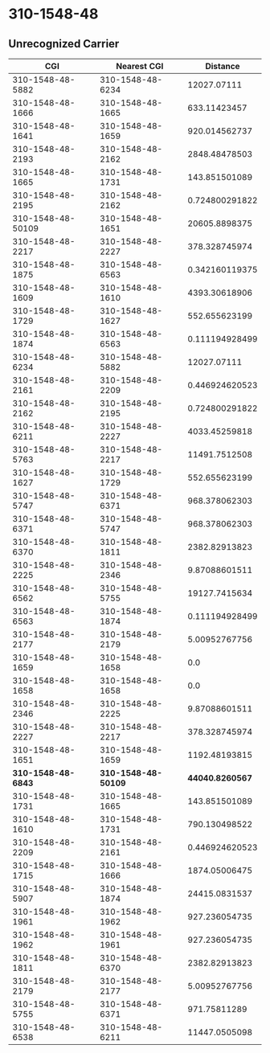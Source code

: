 # 310-1548-48
## Unrecognized Carrier


| CGI | Nearest CGI | Distance |
|-----|-------------|----------|
| 310-1548-48-5882 | 310-1548-48-6234 | 12027.07111 |
| 310-1548-48-1666 | 310-1548-48-1665 | 633.11423457 |
| 310-1548-48-1641 | 310-1548-48-1659 | 920.014562737 |
| 310-1548-48-2193 | 310-1548-48-2162 | 2848.48478503 |
| 310-1548-48-1665 | 310-1548-48-1731 | 143.851501089 |
| 310-1548-48-2195 | 310-1548-48-2162 | 0.724800291822 |
| 310-1548-48-50109 | 310-1548-48-1651 | 20605.8898375 |
| 310-1548-48-2217 | 310-1548-48-2227 | 378.328745974 |
| 310-1548-48-1875 | 310-1548-48-6563 | 0.342160119375 |
| 310-1548-48-1609 | 310-1548-48-1610 | 4393.30618906 |
| 310-1548-48-1729 | 310-1548-48-1627 | 552.655623199 |
| 310-1548-48-1874 | 310-1548-48-6563 | 0.111194928499 |
| 310-1548-48-6234 | 310-1548-48-5882 | 12027.07111 |
| 310-1548-48-2161 | 310-1548-48-2209 | 0.446924620523 |
| 310-1548-48-2162 | 310-1548-48-2195 | 0.724800291822 |
| 310-1548-48-6211 | 310-1548-48-2227 | 4033.45259818 |
| 310-1548-48-5763 | 310-1548-48-2217 | 11491.7512508 |
| 310-1548-48-1627 | 310-1548-48-1729 | 552.655623199 |
| 310-1548-48-5747 | 310-1548-48-6371 | 968.378062303 |
| 310-1548-48-6371 | 310-1548-48-5747 | 968.378062303 |
| 310-1548-48-6370 | 310-1548-48-1811 | 2382.82913823 |
| 310-1548-48-2225 | 310-1548-48-2346 | 9.87088601511 |
| 310-1548-48-6562 | 310-1548-48-5755 | 19127.7415634 |
| 310-1548-48-6563 | 310-1548-48-1874 | 0.111194928499 |
| 310-1548-48-2177 | 310-1548-48-2179 | 5.00952767756 |
| 310-1548-48-1659 | 310-1548-48-1658 | 0.0 |
| 310-1548-48-1658 | 310-1548-48-1658 | 0.0 |
| 310-1548-48-2346 | 310-1548-48-2225 | 9.87088601511 |
| 310-1548-48-2227 | 310-1548-48-2217 | 378.328745974 |
| 310-1548-48-1651 | 310-1548-48-1659 | 1192.48193815 |
| **310-1548-48-6843** | **310-1548-48-50109** | **44040.8260567** |
| 310-1548-48-1731 | 310-1548-48-1665 | 143.851501089 |
| 310-1548-48-1610 | 310-1548-48-1731 | 790.130498522 |
| 310-1548-48-2209 | 310-1548-48-2161 | 0.446924620523 |
| 310-1548-48-1715 | 310-1548-48-1666 | 1874.05006475 |
| 310-1548-48-5907 | 310-1548-48-1874 | 24415.0831537 |
| 310-1548-48-1961 | 310-1548-48-1962 | 927.236054735 |
| 310-1548-48-1962 | 310-1548-48-1961 | 927.236054735 |
| 310-1548-48-1811 | 310-1548-48-6370 | 2382.82913823 |
| 310-1548-48-2179 | 310-1548-48-2177 | 5.00952767756 |
| 310-1548-48-5755 | 310-1548-48-6371 | 971.75811289 |
| 310-1548-48-6538 | 310-1548-48-6211 | 11447.0505098 |
